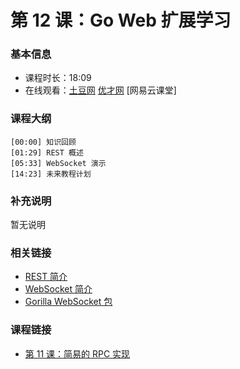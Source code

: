 第 12 课：Go Web 扩展学习
==========================

### 基本信息

- 课程时长：18:09
- 在线观看：[土豆网](http://www.tudou.com/programs/view/oXtAdeVy-yo/) [优才网](http://www.ucai.cn/course/chapter/87/3267/6817) [网易云课堂]

### 课程大纲

	[00:00] 知识回顾
	[01:29] REST 概述
	[05:33] WebSocket 演示
	[14:23] 未来教程计划
	
### 补充说明

暂无说明

### 相关链接

- [REST 简介](https://github.com/astaxie/build-web-application-with-golang/blob/master/ebook/08.3.md)
- [WebSocket 简介](https://github.com/astaxie/build-web-application-with-golang/blob/master/ebook/08.2.md)
- [Gorilla WebSocket 包](http://gowalker.org/github.com/gorilla/websocket)

### 课程链接

- [第 11 课：简易的 RPC 实现](../lecture11/lecture11.md)
